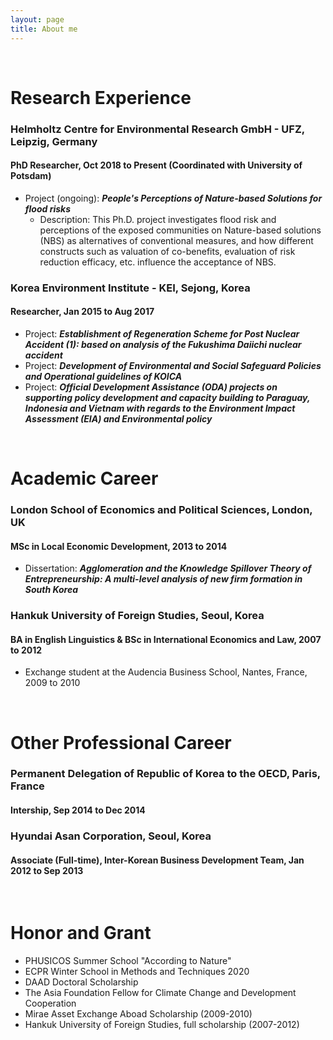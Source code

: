 ```yaml
---
layout: page
title: About me
---
```


<br/>


# Research Experience

### Helmholtz Centre for Environmental Research GmbH - UFZ, Leipzig, Germany
#### PhD Researcher, Oct 2018 to Present (Coordinated with University of Potsdam)

* Project (ongoing): _**People's Perceptions of Nature-based Solutions for flood risks**_
  * Description: This Ph.D. project investigates flood risk and perceptions of the exposed communities on Nature-based solutions (NBS) as alternatives of conventional measures, and how different constructs such as valuation of co-benefits, evaluation of risk reduction efficacy, etc. influence the acceptance of NBS.

### Korea Environment Institute - KEI, Sejong, Korea
#### Researcher,	Jan 2015 to Aug 2017
* Project: _**Establishment of Regeneration Scheme for Post Nuclear Accident (1): based on analysis of the Fukushima Daiichi nuclear accident**_
* Project: _**Development of Environmental and Social Safeguard Policies and Operational guidelines of KOICA**_
* Project: _**Official Development Assistance (ODA) projects on supporting policy development and capacity building to Paraguay, Indonesia and Vietnam with regards to the Environment Impact Assessment (EIA) and Environmental policy**_
<br/>

# Academic Career

### London School of Economics and Political Sciences, London, UK
#### MSc in Local Economic Development, 2013 to 2014

* Dissertation: _**Agglomeration and the Knowledge Spillover Theory of Entrepreneurship: A multi-level analysis of new firm formation in South Korea**_

### Hankuk University of Foreign Studies, Seoul, Korea
#### BA in English Linguistics & BSc in International Economics and Law, 2007 to 2012
* Exchange student at the Audencia Business School, Nantes, France, 2009 to 2010
<br/>

# Other Professional Career
### Permanent Delegation of Republic of Korea to the OECD, Paris, France
#### Intership, Sep 2014 to Dec 2014

### Hyundai Asan Corporation, Seoul, Korea
#### Associate (Full-time), Inter-Korean Business Development Team, Jan 2012 to Sep 2013

<br/>

# Honor and Grant

* PHUSICOS Summer School "According to Nature"
* ECPR Winter School in Methods and Techniques 2020
* DAAD Doctoral Scholarship
* The Asia Foundation Fellow for Climate Change and Development Cooperation
* Mirae Asset Exchange Aboad Scholarship (2009-2010)
* Hankuk University of Foreign Studies, full scholarship (2007-2012)


